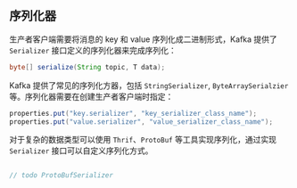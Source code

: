 ## 序列化器

生产者客户端需要将消息的 key 和 value 序列化成二进制形式，Kafka 提供了 `Serializer` 接口定义的序列化器来完成序列化：
```java
byte[] serialize(String topic, T data);
```
Kafka 提供了常见的序列化方器，包括 `StringSerializer`, `ByteArraySerialzier` 等。序列化器需要在创建生产者客户端时指定：
```java
properties.put("key.serializer", "key_serializer_class_name");
properties.put("value.serializer", "value_serializer_class_name");
```
对于复杂的数据类型可以使用 `Thrif`、`ProtoBuf` 等工具实现序列化，通过实现 `Serializer` 接口可以自定义序列化方式。
```java

// todo ProtoBufSerializer
```